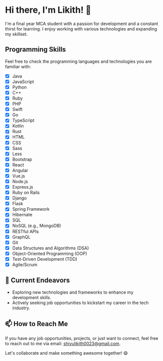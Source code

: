 # Hi there, I'm Likith! 👋

I'm a final year MCA student with a passion for development and a constant thirst for learning. I enjoy working with various technologies and expanding my skillset.

## Programming Skills

Feel free to check the programming languages and technologies you are familiar with:

- [x] Java
- [x] JavaScript
- [x] Python
- [x] C++
- [x] Ruby
- [x] PHP
- [x] Swift
- [x] Go
- [x] TypeScript
- [x] Kotlin
- [x] Rust
- [x] HTML
- [x] CSS
- [x] Sass
- [x] Less
- [x] Bootstrap
- [x] React
- [x] Angular
- [x] Vue.js
- [x] Node.js
- [x] Express.js
- [x] Ruby on Rails
- [x] Django
- [x] Flask
- [x] Spring Framework
- [x] Hibernate
- [x] SQL
- [x] NoSQL (e.g., MongoDB)
- [x] RESTful APIs
- [x] GraphQL
- [x] Git
- [x] Data Structures and Algorithms (DSA)
- [x] Object-Oriented Programming (OOP)
- [x] Test-Driven Development (TDD)
- [x] Agile/Scrum

## 🚀 Current Endeavors

- Exploring new technologies and frameworks to enhance my development skills.
- Actively seeking job opportunities to kickstart my career in the tech industry.

## 📫 How to Reach Me

If you have any job opportunities, projects, or just want to connect, feel free to reach out to me via email: [shivulikith0023@gmail.com](mailto:shivulikith0023@gmail.com).

Let's collaborate and make something awesome together! 😄
